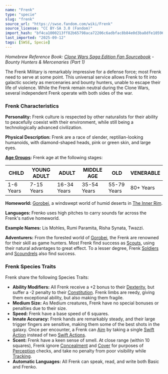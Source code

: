 ```yaml
---
name: "Frenk"
type: "specie"
slug: "frenk"
source_url: "https://swse.fandom.com/wiki/Frenk"
source_license: "CC BY-SA 3.0 (Fandom)"
import_hash: "bf4ca1000213ff82b65798aca72206c6adbfac8b84e0d3ba8dfe10596472b4a4"
last_imported: "2025-09-12"
tags: [SWSE, Specie]
---
```

*Homebrew Reference Book: [Clone Wars Saga Edition Fan Sourcebook](https://swse.fandom.com/wiki/Clone_Wars_Saga_Edition_Fan_Sourcebook) - Bounty Hunters & Mercenaries (Part 1)*

The Frenk Military is remarkably impressive for a defense force; most Frenk need to serve at some point. This universal service allows Frenk to fit into galactic society as mercenaries and bounty hunters, unable to escape their life of violence. While the Frenk remain neutral during the Clone Wars, several independent Frenk operate with both sides of the war.
### Frenk Characteristics
**Personality:** Frenk culture is respected by other naturalists for their ability to peacefully coexist with their environment, while still being a technologically advanced civilization.

**Physical Description:** Frenk are a race of slender, reptilian-looking humanoids, with diamond-shaped heads, pink or green skin, and large eyes.

**[Age Groups](https://swse.fandom.com/wiki/Age_Groups):** Frenk age at the following stages:

| CHILD | YOUNG ADULT | ADULT | MIDDLE AGE | OLD | VENERABLE |
| --- | --- | --- | --- | --- | --- |
| 1-6 Years | 7-15 Years | 16-34 Years | 35-54 Years | 55-79 Years | 80+ Years |

**Homeworld:** [Gorobei](https://swse.fandom.com/wiki/Gorobei), a windswept world of humid deserts in [The Inner Rim](https://swse.fandom.com/wiki/The_Inner_Rim).

**Languages:** Frenko uses high pitches to carry sounds far across the Frenk's native homeworld.

**Example Names:** Lis Mohles, Rumi Paramita, Risha Synata, Twazzi.

**Adventurers:** From the forested world of [Gorobei](https://swse.fandom.com/wiki/Gorobei), the Frenk are renowned for their skill as game hunters. Most Frenk find success as [Scouts](https://swse.fandom.com/wiki/Scouts), using their natural advantages to great effect. To a lesser degree, Frenk [Soldiers](https://swse.fandom.com/wiki/Soldiers) and [Scoundrels](https://swse.fandom.com/wiki/Scoundrels) also find success.
### Frenk Species Traits
Frenk share the following Species Traits:
- **Ability Modifiers:** All Frenk receive a +2 bonus to their [Dexterity](https://swse.fandom.com/wiki/Dexterity), but suffer a -2 penalty to their [Constitution](https://swse.fandom.com/wiki/Constitution). Frenk limbs are reedy, giving them exceptional ability, but also making them fragile.
- **Medium Size:** As Medium creatures, Frenk have no special bonuses or penalties due to their size.
- **Speed:** Frenk have a base speed of 6 squares.
- **Innate Accuracy:** Frenk hands are remarkably steady, and their large trigger fingers are sensitive, making them some of the best shots in the galaxy. Once per encounter, a Frenk can [Aim](https://swse.fandom.com/wiki/Aim) by taking a single [Swift Action](https://swse.fandom.com/wiki/Swift_Action) instead of two [Swift Actions](https://swse.fandom.com/wiki/Swift_Actions).
- **Scent:** Frenk have a keen sense of smell. At close range (within 10 squares), Frenk ignore [Concealment](https://swse.fandom.com/wiki/Concealment) and [Cover](https://swse.fandom.com/wiki/Cover) for purposes of [Perception](https://swse.fandom.com/wiki/Perception) checks, and take no penalty from poor visibility while [Tracking](https://swse.fandom.com/wiki/Tracking).
- **Automatic Languages:** All Frenk can speak, read, and write both Basic and Frenko.